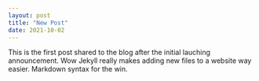 ```yaml
---
layout: post
title: "New Post"
date: 2021-10-02
---
```


This is the first post shared to the blog after the initial lauching announcement. Wow Jekyll really makes adding new files to 
a website way easier. Markdown syntax for the win.
